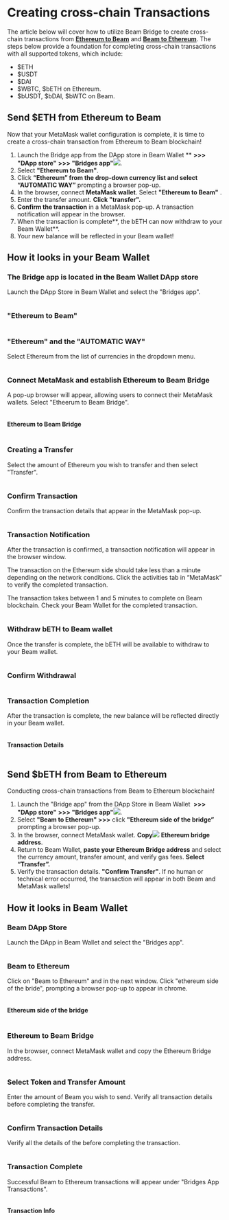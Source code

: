 # Creating cross-chain Transactions

The article below will cover how to utilize Beam Bridge to create cross-chain transactions from [**Ethereum to Beam**](creating-cross-chain-transactions.md#send-usdeth-from-ethereum-to-beam) and [**Beam to Ethereum**](creating-cross-chain-transactions.md#send-usdbeth-from-beam-to-ethereum). The steps below provide a foundation for completing cross-chain transactions with all supported tokens, which include:

* $ETH
* $USDT
* $DAI
* $WBTC, $bETH on Ethereum.&#x20;
* $bUSDT, $bDAI, $bWTC on Beam.&#x20;

## **Send $ETH from Ethereum to Beam**

Now that your MetaMask wallet configuration is complete, it is time to create a cross-chain transaction from Ethereum to Beam blockchain!

1. Launch the Bridge app from the DApp store in Beam Wallet **<img src=".gitbook/assets/image (2).png" alt="" data-size="line"> **>>> "DApp store"**<img src=".gitbook/assets/image (1).png" alt="" data-size="line"> **>>> "Bridges app"**![](<.gitbook/assets/Screen Shot 2022-10-22 at 3.23.33 PM.png>).
2. Select **"Ethereum to Beam"**.
3. Click **“Ethereum” from the drop-down currency list and select “AUTOMATIC WAY”** prompting a browser pop-up.
4. In the browser, connect **MetaMask wallet**<img src=".gitbook/assets/Screen Shot 2022-10-22 at 1.45.13 PM.png" alt="" data-size="line">. Select **"Ethereum to Beam"** .
5. Enter the transfer amount. **Click "transfer".**&#x20;
6. **Confirm the transaction** in a MetaMask pop-up. A transaction notification will appear in the browser.
7. When the transaction is complete**, the bETH can now withdraw to your Beam Wallet**.
8. Your new balance will be reflected in your Beam wallet!

## How it looks in your Beam Wallet

### The Bridge app is located in the Beam Wallet DApp store

Launch the DApp Store in Beam Wallet and select the "Bridges app".&#x20;

<figure><img src=".gitbook/assets/image.png" alt=""><figcaption></figcaption></figure>

### **"Ethereum to Beam"**

<figure><img src="https://lh6.googleusercontent.com/hrDVtaVjBTAchhJiun9vaUkYTWdqPS4RHrVIIEI9JH5_lRBiB7A1ER0ZhB5GKf7V-4WghomOgV0b848l1PKafCIVvucLx-kmoP_yIIpDX9vMIFJ3HB3cbzTtnDiYwKHMpJuL6RcgsOPvhHkw3CH0OHIOFoGU-Wna7XyUgsGVsYoWIhE6cskMbtg6dg" alt=""><figcaption></figcaption></figure>

### **"Ethereum" and the "AUTOMATIC WAY"**

Select Ethereum from the list of currencies in the dropdown menu.

<figure><img src="https://lh6.googleusercontent.com/AytQTa3vZiifPRFKCAPVrfpoXuPKMueVkbvWhXz0_GBsHcXfTiTLmMnqyVBdlBfcGBEOiV5-rvvn7uo1lHLdySfseWPBdNtSX3nWc8IsSXC5WBN2b5sEKmLPkQPSILkmW1zNfuftE39pgFz1L6FPM31BP6sqYgSy8UnyOkRB2AxbEcSipqA3FvmY0g" alt=""><figcaption></figcaption></figure>

### Connect MetaMask and establish Ethereum to Beam Bridge

A pop-up browser will appear, allowing users to connect their MetaMask wallets. Select "Etheerum to Beam Bridge".

<figure><img src="https://lh6.googleusercontent.com/8ew1vOAODglmJ4NXZZqmP7rI2-HkjcFBnA9Cmbi8FxBGwj6NVpBgx2OstKgvLTd2g2EFy8tHLPsRzwFYfB4ogjMK0nem_d-jtOAoprWFwvit2L3Ra_jG2hpzIvL5i7wEAR0AwtQ88FdFfEdOGVg1gCYaDVfU41rzgqD5Ra_ROwx6ccejmeN-X6VO1A" alt=""><figcaption></figcaption></figure>

#### Ethereum to Beam Bridge

<figure><img src="https://lh3.googleusercontent.com/ziAkme6EyA_o72Hk11MQ2bS3GBzlEU95ii288DIsQ3uq0fftGhWJp4AeZmR3Ji6er7Ri4KH93-q2zRCL4_bOvEU4DIDSKMy_6EZPsyRGwAimAdkrYejhNRJQ78GgTeHGN4dJe8u9pgNO20fvGYZJRN1hTy7zBuexrFUG4TMMcAY0QeK3LkxK_3eYYQ" alt=""><figcaption></figcaption></figure>

### Creating a Transfer

Select the amount of Ethereum you wish to transfer and then select "Transfer".

<figure><img src=".gitbook/assets/Screenshot 2566-09-06 at 15.51.19.png" alt=""><figcaption></figcaption></figure>

### **Confirm Transaction**

Confirm the transaction details that appear in the MetaMask pop-up.&#x20;

<figure><img src=".gitbook/assets/Screenshot 2566-09-06 at 15.52.45.png" alt=""><figcaption></figcaption></figure>

### Transaction Notification

After the transaction is confirmed, a transaction notification will appear in the browser window.

The transaction on the Ethereum side should take less than a minute depending on the network conditions. Click the activities tab in “MetaMask” to verify the completed transaction.

The transaction takes between 1 and 5 minutes to complete on Beam blockchain. Check your Beam Wallet for the completed transaction.

<figure><img src="https://lh6.googleusercontent.com/TcaedkPFT9N82sisCb7JNb8hVhTXLZVh3vV7VfUVlPVoGxT073Xuj1uLtYTZUMs3hURAY4MvehyVnHBJuvqZFtt-nTw6pD_-_X7H5deIy84XRYYOkCHnkpNiTOr5M-0GmkqodTRVudNrOhszVv8JnprXQ0v44FKjEp9T9Amc2V78Jix3CauE4wIxMw" alt=""><figcaption></figcaption></figure>

### Withdraw bETH to Beam wallet

Once the transfer is complete, the bETH will be available to withdraw to your Beam wallet.

<figure><img src="https://lh6.googleusercontent.com/FQsa9lEL4BFvWzXfC43Tl26GwfSGmQcu5UkgVV7wgxNeudXzvPwXtYWQjDMGq4PHaF7WYQWFuMDfTilPNEmOD1j9U81SdMQkCVcyG_BahGyYj7tsf5CmHehFxCH42xeL3E78yyb69OCWwfVhXhKxY67nhNoa-RNsbiyQbJCen3XdDfYrODBqUgtaYA" alt=""><figcaption></figcaption></figure>

### Confirm Withdrawal

<figure><img src="https://lh6.googleusercontent.com/-Rq4WedDW6P1XO34-Cx3I0dUyR-HSmJX4bF3b1xCTW7_ipk7JDV3KkTj4FQu5FNW365XitrCKM9BcFSZaVz8ZI8BNgkLMmIv6PvPkPuKDBjcr4q3OLHWFAyi0KclcfnQtX5CdR_It2TTGzr0J3JP_WEF6LdoJN3p9QdY3QqJmx52g_603QStOhVP5A" alt=""><figcaption></figcaption></figure>

### Transaction Completion

After the transaction is complete, the new balance will be reflected directly in your Beam wallet.&#x20;

<figure><img src="https://lh4.googleusercontent.com/Ydi4ModZUe-z_t9M8hkjWN1jkZOhy4kjRA_MzRkygIW6dRBIPd9wbehWLXKcStwYeMQd6c83YFZhpE9GT9teeGzhiAnQxur2hU3ek6mjNyvTAHkJIvpMeAgSdTQI4rFz3gVqQ-QLzpP9JlB9QVhjVUy6xbu8gSZg79wto4rk8UoKP2yF89kbK3V2Yg" alt=""><figcaption></figcaption></figure>

#### Transaction Details

<figure><img src="https://lh4.googleusercontent.com/9bgNi1GN4TyQ6YyzP3gJ55WUUHtPzUqVSFJHLxKlhDNz0Vf-0FFaZp43xMBCwIBAyKgGRoAXeirKylcCWRyke73QdBGoKDsUGRO4NgpsJ9hJvxiutLwRL5SpWFB4ugspBGH10NDjRNtlOhP5A7QEPJjGjv4W2hBybEMxKkmPOcQKxDz1IxZOYNMi8w" alt=""><figcaption></figcaption></figure>

## **Send $bETH from Beam to Ethereum**

Conducting cross-chain transactions from Beam to Ethereum blockchain!

1. Launch the "Bridge app" from the DApp Store in Beam Wallet <img src=".gitbook/assets/image (2).png" alt="" data-size="line"> **>>> "DApp store"**<img src=".gitbook/assets/image (1).png" alt="" data-size="line"> **>>> "Bridges app"**![](<.gitbook/assets/Screen Shot 2022-10-22 at 3.23.33 PM.png>).
2. Select **"Beam to Ethereum" >>>** click **"Ethereum side of the bridge”** prompting a browser pop-up.
3. In the browser, connect MetaMask wallet. **Copy**![](<.gitbook/assets/Screen Shot 2022-10-22 at 3.27.49 PM.png>) **Ethereum bridge address**.
4. Return to Beam Wallet, **paste your Ethereum Bridge address** and select the currency amount, transfer amount, and verify gas fees. **Select “Transfer”.**
5. Verify the transaction details. **"Confirm Transfer"**. If no human or technical error occurred, the transaction will appear in both Beam and MetaMask wallets!

## How it looks in Beam Wallet

### Beam DApp Store

Launch the DApp in Beam Wallet and select the "Bridges app".&#x20;

<figure><img src="https://lh6.googleusercontent.com/SSF9ap9-YzYT2ZCg-vUNpYl3r_wKiQdckQKhOWt0INItGhevfVW1RzbwVGMXXwYFRr5NO8BzN7QDEwnpQqbxK-77M_WZCzqdtHL_h2GZA19jfFBpUuOmBvETlSBqiuJ0YP4oPTQ-IGAwyP04I1p6MB5YHLJ4QJLHf9E_ty_T-ZMVl74P0bT_DTIKsw" alt=""><figcaption></figcaption></figure>

### Beam to Ethereum

Click on "Beam to Ethereum" and in the next window. Click "ethereum side of the bride", prompting a browser pop-up to appear in chrome.

<figure><img src="https://lh3.googleusercontent.com/oYFSYb50FlTEAt2CWb1Dp4jmKczqjtWd-B6ko8PoTJau7QPoKWa8rE2Mw9NpmzK5-zwjYe6pjeywI2IBsYFuJc54BO0uo_XdvSO7GaWKYMMqq-dI9hdFstQc0SorqmKj-e3Gke72halqKPQrszK4q8mtIudXeOaXZwYSgm_flO1gWCCMkhQMubjghw" alt=""><figcaption></figcaption></figure>

#### Ethereum side of the bridge

<figure><img src="https://lh5.googleusercontent.com/ngSHZj_3j-lfAmPhJkJ1L-p3n-T04ZWZJMjjPVzCRfX4JRiy--2up3ju6ALhtyYfYhub43SKaHBkutmVjEYK17QBAgwI0HdGJWcU-YJeTDFXlMYlCV2nyAyxUWrZRlTQoI8eosvjs6b9beNLaWhAbRQA-Vhr-Sn2PT2xf9mbLaIEYxWT_Q6O5byGkg" alt=""><figcaption></figcaption></figure>

### Ethereum to Beam Bridge

In the browser, connect MetaMask wallet and copy the Ethereum Bridge address.

<figure><img src="https://lh5.googleusercontent.com/Y9ULUJng1sO7y4QRZdXnTIgrlIFjmTR4V1shZZYfhTQ31w2nfYfWYamg_RK7q3nACSGO-TlJVPcS5i4MLIxoXoqc7ENZFPU0ebYSOAKgZs-kY-34Glko1epBbTdtX11DadXPpMGojcKgD11Kd-kl27ABA6tdKCWAjH-7W8FVsPn6tqXpfzMceU8jFA" alt=""><figcaption></figcaption></figure>

### Select Token and Transfer Amount

Enter the amount of Beam you wish to send. Verify all transaction details before completing the transfer.

<figure><img src="https://lh6.googleusercontent.com/n7elaiPvEFhN1POcl_dLtUBg9vu0PYK_BURHQbuv2XMJxwaSAUGd9rYxMbnMMzCKV1-Tqi7si0FmpfpA80pXM4Hp1h5sx9hM5D3PC_qTdo7DraKJmZZbvOprIwQMiYi4EDIh4dT1s4_0I_LfQX7XHFF7N1pa0V57ebA9M0gd2ZzbQzON5TdYgdhEpA" alt=""><figcaption></figcaption></figure>

### Confirm Transaction Details

Verify all the details of the before completing the transaction.

&#x20;

<figure><img src="https://lh3.googleusercontent.com/0wDwVGP4CWWR3OlyjGppKZA6TasISlVYrz7aKiOq4z91XXkp7zrqib0NmnWkL2Vq_f7N70h8_MxWs7DnmRr8x3F0Xiv6JUNay3rJ6xRENaSUhVnG9_-0ShYp87SlLkPxd3VXnaFlMpxPszGGqWncBJIR5SbWBthl1nmtVejhzRRFfaXXAssXq5NgHQ" alt=""><figcaption></figcaption></figure>

### Transaction Complete

Successful Beam to Ethereum transactions will appear under "Bridges App Transactions".

<figure><img src="https://lh5.googleusercontent.com/qAW2PAEe0L5se6_TE-XzUd5sFednE9OvxCcJfINAVTohj4x6d-LBzJBieSa19NBhheLoVGbcInKljT64j8srSFPMEy-HyOS3QsYckVa18vhnxjC3BfbBEClPLT2kOxfmuCU2NjVIkraIv5WsYNqDhIpOKcyooLBtDzMXXVpEK9d2e99Am-ysUbWRKQ" alt=""><figcaption></figcaption></figure>

#### Transaction Info

<figure><img src="https://lh3.googleusercontent.com/qnu5U6P3GAWtHHFojaKmbxHp2gSP7Y-rAuL72ZFgsbJtM1Hk590tolflXTDyPaAwJc9i7eaGdrxHtOl2wFCh-z6bjCNJ965qfy7dMfDAVI1okN6oCQq7P4U6WtkoCDy7-vAKnBV1kDatZnoM84eXd_5OLGmZEMvtrYOgwSwALMPSXGjc2VuTSQNveg" alt=""><figcaption></figcaption></figure>

##
